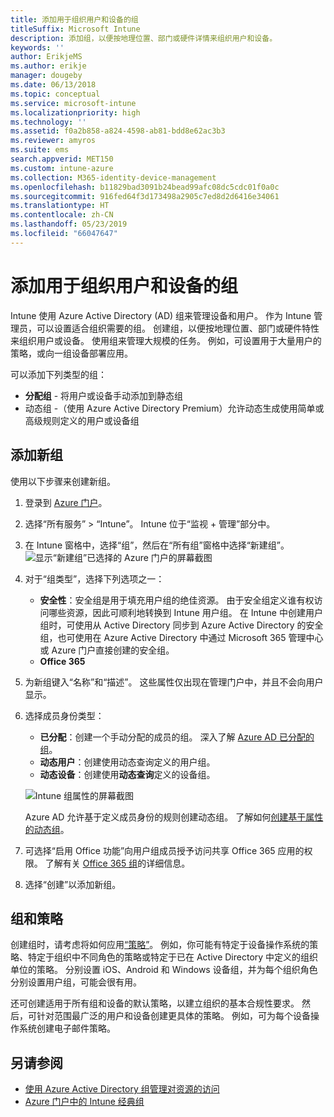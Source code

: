 ```yaml
---
title: 添加用于组织用户和设备的组
titleSuffix: Microsoft Intune
description: 添加组，以便按地理位置、部门或硬件详情来组织用户和设备。
keywords: ''
author: ErikjeMS
ms.author: erikje
manager: dougeby
ms.date: 06/13/2018
ms.topic: conceptual
ms.service: microsoft-intune
ms.localizationpriority: high
ms.technology: ''
ms.assetid: f0a2b858-a824-4598-ab81-bdd8e62ac3b3
ms.reviewer: amyros
ms.suite: ems
search.appverid: MET150
ms.custom: intune-azure
ms.collection: M365-identity-device-management
ms.openlocfilehash: b11829bad3091b24bead99afc08dc5cdc01f0a0c
ms.sourcegitcommit: 916fed64f3d173498a2905c7ed8d2d6416e34061
ms.translationtype: HT
ms.contentlocale: zh-CN
ms.lasthandoff: 05/23/2019
ms.locfileid: "66047647"
---
```

# <a name="add-groups-to-organize-users-and-devices"></a>添加用于组织用户和设备的组
Intune 使用 Azure Active Directory (AD) 组来管理设备和用户。 作为 Intune 管理员，可以设置适合组织需要的组。 创建组，以便按地理位置、部门或硬件特性来组织用户或设备。 使用组来管理大规模的任务。 例如，可设置用于大量用户的策略，或向一组设备部署应用。

可以添加下列类型的组：
- **分配组** - 将用户或设备手动添加到静态组
- 动态组 -（使用 Azure Active Directory Premium）允许动态生成使用简单或高级规则定义的用户或设备组

## <a name="add-a-new-group"></a>添加新组

使用以下步骤来创建新组。
1. 登录到 [Azure 门户](https://portal.azure.com)。
2. 选择“所有服务” > “Intune”。 Intune 位于“监视 + 管理”部分中。
3. 在 Intune 窗格中，选择“组”，然后在“所有组”窗格中选择“新建组”。
   ![显示“新建组”已选择的 Azure 门户的屏幕截图](./media/groups-add-new.png)
4. 对于“组类型”，选择下列选项之一：
    - **安全性**：安全组是用于填充用户组的绝佳资源。 由于安全组定义谁有权访问哪些资源，因此可顺利地转换到 Intune 用户组。 在 Intune 中创建用户组时，可使用从 Active Directory 同步到 Azure Active Directory 的安全组，也可使用在 Azure Active Directory 中通过 Microsoft 365 管理中心或 Azure 门户直接创建的安全组。
    - **Office 365**

5. 为新组键入“名称”和“描述”。 这些属性仅出现在管理门户中，并且不会向用户显示。

6. 选择成员身份类型：
   - **已分配**：创建一个手动分配的成员的组。 深入了解 [Azure AD 已分配的组](https://docs.microsoft.com/azure/active-directory/active-directory-groups-create-azure-portal)。
   - **动态用户**：创建使用动态查询定义的用户组。
   - **动态设备**：创建使用**动态查询**定义的设备组。

   ![Intune 组属性的屏幕截图](./media/groups-add-properties.png)

   Azure AD 允许基于定义成员身份的规则创建动态组。 了解如何[创建基于属性的动态组](https://docs.microsoft.com/azure/active-directory/active-directory-groups-dynamic-membership-azure-portal)。

7. 可选择“启用 Office 功能”向用户组成员授予访问共享 Office 365 应用的权限。 了解有关 [Office 365 组](https://support.office.com/article/Learn-about-Office-365-groups-b565caa1-5c40-40ef-9915-60fdb2d97fa2)的详细信息。
8. 选择“创建”以添加新组。

## <a name="groups-and-policies"></a>组和策略

创建组时，请考虑将如何应用[“策略”](device-compliance-get-started.md)。 例如，你可能有特定于设备操作系统的策略、特定于组织中不同角色的策略或特定于已在 Active Directory 中定义的组织单位的策略。 分别设置 iOS、Android 和 Windows 设备组，并为每个组织角色分别设置用户组，可能会很有用。

还可创建适用于所有组和设备的默认策略，以建立组织的基本合规性要求。 然后，可针对范围最广泛的用户和设备创建更具体的策略。 例如，可为每个设备操作系统创建电子邮件策略。



## <a name="see-also"></a>另请参阅
- [使用 Azure Active Directory 组管理对资源的访问](https://docs.microsoft.com/azure/active-directory/active-directory-manage-groups)
- [Azure 门户中的 Intune 经典组](groups-get-started.md)
